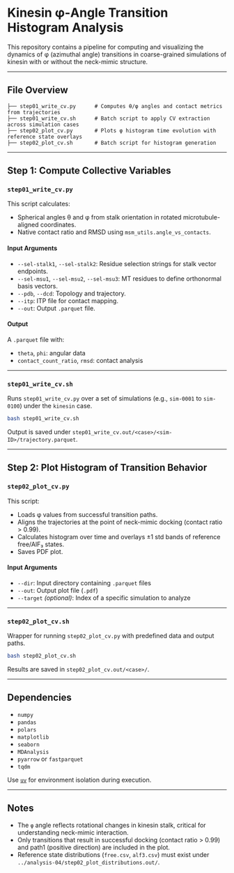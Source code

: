 # Kinesin φ-Angle Transition Histogram Analysis

This repository contains a pipeline for computing and visualizing the dynamics of φ (azimuthal angle) transitions in coarse-grained simulations of kinesin with or without the neck-mimic structure.

---

## File Overview

```
├── step01_write_cv.py      # Computes θ/φ angles and contact metrics from trajectories
├── step01_write_cv.sh      # Batch script to apply CV extraction across simulation cases
├── step02_plot_cv.py       # Plots φ histogram time evolution with reference state overlays
├── step02_plot_cv.sh       # Batch script for histogram generation
```

---

## Step 1: Compute Collective Variables

### `step01_write_cv.py`

This script calculates:
- Spherical angles θ and φ from stalk orientation in rotated microtubule-aligned coordinates.
- Native contact ratio and RMSD using `msm_utils.angle_vs_contacts`.

#### Input Arguments

- `--sel-stalk1`, `--sel-stalk2`: Residue selection strings for stalk vector endpoints.
- `--sel-msu1`, `--sel-msu2`, `--sel-msu3`: MT residues to define orthonormal basis vectors.
- `--pdb`, `--dcd`: Topology and trajectory.
- `--itp`: ITP file for contact mapping.
- `--out`: Output `.parquet` file.

#### Output

A `.parquet` file with:
- `theta`, `phi`: angular data
- `contact_count_ratio`, `rmsd`: contact analysis

---

### `step01_write_cv.sh`

Runs `step01_write_cv.py` over a set of simulations (e.g., `sim-0001` to `sim-0100`) under the `kinesin` case.

```bash
bash step01_write_cv.sh
```

Output is saved under `step01_write_cv.out/<case>/<sim-ID>/trajectory.parquet`.

---

## Step 2: Plot Histogram of Transition Behavior

### `step02_plot_cv.py`

This script:
- Loads φ values from successful transition paths.
- Aligns the trajectories at the point of neck-mimic docking (contact ratio > 0.99).
- Calculates histogram over time and overlays ±1 std bands of reference free/AlF₃ states.
- Saves PDF plot.

#### Input Arguments

- `--dir`: Input directory containing `.parquet` files
- `--out`: Output plot file (`.pdf`)
- `--target` *(optional)*: Index of a specific simulation to analyze

---

### `step02_plot_cv.sh`

Wrapper for running `step02_plot_cv.py` with predefined data and output paths.

```bash
bash step02_plot_cv.sh
```

Results are saved in `step02_plot_cv.out/<case>/`.

---

## Dependencies

- `numpy`
- `pandas`
- `polars`
- `matplotlib`
- `seaborn`
- `MDAnalysis`
- `pyarrow` or `fastparquet`
- `tqdm`

Use [`uv`](https://github.com/astral-sh/uv) for environment isolation during execution.

---

## Notes

- The `φ` angle reflects rotational changes in kinesin stalk, critical for understanding neck-mimic interaction.
- Only transitions that result in successful docking (contact ratio > 0.99) and path1 (positive direction) are included in the plot.
- Reference state distributions (`free.csv`, `alf3.csv`) must exist under `../analysis-04/step02_plot_distributions.out/`.


